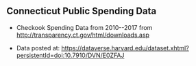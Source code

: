 ## Connecticut Public Spending Data

* Checkook Spending Data from 2010--2017 from http://transparency.ct.gov/html/downloads.asp 

* Data posted at: https://dataverse.harvard.edu/dataset.xhtml?persistentId=doi:10.7910/DVN/E0ZFAJ

